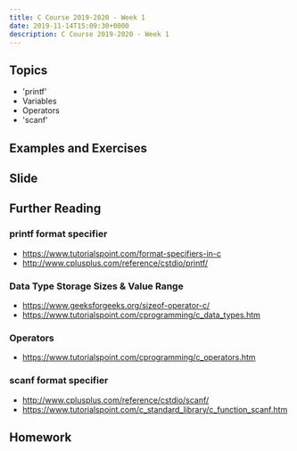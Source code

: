 ```yaml
---
title: C Course 2019-2020 - Week 1
date: 2019-11-14T15:09:30+0000
description: C Course 2019-2020 - Week 1
---
```


## Topics
- 'printf'
- Variables
- Operators
- 'scanf'

## Examples and Exercises

## Slide

## Further Reading
### printf format specifier
- https://www.tutorialspoint.com/format-specifiers-in-c
- http://www.cplusplus.com/reference/cstdio/printf/

### Data Type Storage Sizes & Value Range
- https://www.geeksforgeeks.org/sizeof-operator-c/
- https://www.tutorialspoint.com/cprogramming/c_data_types.htm

### Operators
- https://www.tutorialspoint.com/cprogramming/c_operators.htm

### scanf format specifier
- http://www.cplusplus.com/reference/cstdio/scanf/
- https://www.tutorialspoint.com/c_standard_library/c_function_scanf.htm

## Homework
